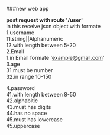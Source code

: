 

###new web app <br/>

**post request with route '/user'**  
in this receive json object with formate  
1.username  
  11.string||Alphanumeric  
  12.with length between 5-20  
2.Email  
  1.in Email formate 'example@gmail.com'  
3.age  
  31.must be number  
  32.in range 10-150  

4.password  
  41.with length between 8-50  
  42.alphabitic  
  43.must has digits  
  44.has no space  
  45.must has lowercase  
  45.uppercase  
    
